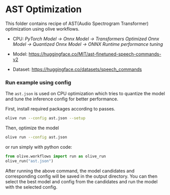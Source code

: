 # AST Optimization

This folder contains recipe of AST(Audio Spectrogram Transformer) optimization using olive workflows.

- CPU: *PyTorch Model -> Onnx Model -> Transformers Optimized Onnx Model -> Quantized Onnx Model -> ONNX Runtime performance tuning*

- Model: https://huggingface.co/MIT/ast-finetuned-speech-commands-v2
- Dataset: https://huggingface.co/datasets/speech_commands

### Run example using config

The `ast.json` is used on CPU optimization which tries to quantize the model and tune the inference config for better performance.

First, install required packages according to passes.

```sh
olive run --config ast.json --setup
```

Then, optimize the model

```sh
olive run --config ast.json
```

or run simply with python code:

```python
from olive.workflows import run as olive_run
olive_run("ast.json")
```

After running the above command, the model candidates and corresponding config will be saved in the output directory.
You can then select the best model and config from the candidates and run the model with the selected config.
